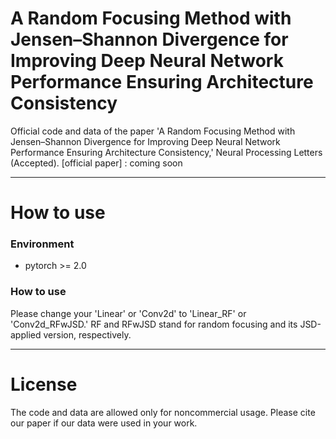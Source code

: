 # A Random Focusing Method with Jensen–Shannon Divergence for Improving Deep Neural Network Performance Ensuring Architecture Consistency

Official code and data of the paper 'A Random Focusing Method with Jensen–Shannon Divergence for Improving Deep Neural Network Performance Ensuring Architecture Consistency,' Neural Processing Letters (Accepted). 
[official paper] : coming soon

---
# How to use
### Environment
* pytorch >= 2.0

  
### How to use
Please change your 'Linear' or 'Conv2d' to 'Linear_RF' or 'Conv2d_RFwJSD.'
RF and RFwJSD stand for random focusing and its JSD-applied version, respectively.

---
# License
The code and data are allowed only for noncommercial usage. Please cite our paper if our data were used in your work.
